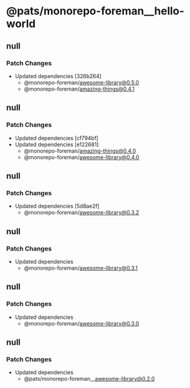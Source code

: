 # @pats/monorepo-foreman\_\_hello-world

## null

### Patch Changes

- Updated dependencies [326b264]
  - @monorepo-foreman/awesome-library@0.5.0
  - @monorepo-foreman/amazing-things@0.4.1

## null

### Patch Changes

- Updated dependencies [cf794bf]
- Updated dependencies [e122681]
  - @monorepo-foreman/amazing-things@0.4.0
  - @monorepo-foreman/awesome-library@0.4.0

## null

### Patch Changes

- Updated dependencies [5d8ae2f]
  - @monorepo-foreman/awesome-library@0.3.2

## null

### Patch Changes

- Updated dependencies
  - @monorepo-foreman/awesome-library@0.3.1

## null

### Patch Changes

- Updated dependencies
  - @monorepo-foreman/awesome-library@0.3.0

## null

### Patch Changes

- Updated dependencies
  - @pats/monorepo-foreman\_\_awesome-library@0.2.0
